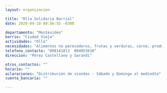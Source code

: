 ```yaml
---
layout: organizacion

title: "Olla Solidaria Barrial"
date: 2020-04-10 00:56:55 -0300

departamento: "Montevideo"
barrio: "Ciudad Vieja"
actividades: "Olla"
necesidades: "Alimentos no perecederos, frutas y verduras, carne, productos sanitarios (tapabocas, guantes, alcohol en gel, detergente,etc)"
telefono_contacto: "098141813  094053638"
direccion: "Pérez Castellano y Sarandí"

otros_contactos: ""
horario: ""
aclaraciones: "Distribución de viandas - Sábado y Domingo al mediodía"
cuenta_bancaria: ""

---
```


